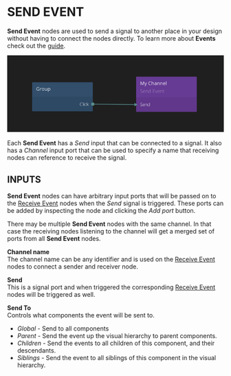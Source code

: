 # SEND EVENT

**Send Event** nodes are used to send a signal to another place in your design without having to connect the nodes directly. To learn more about **Events** check out the [guide](/guides/events.md).

![](send-event.png)

Each **Send Event** has a _Send_ input that can be connected to a signal.
It also has a _Channel_ input port that can be used to specify a name that receiving nodes can reference to receive the signal.

<div class = "node-inputs">

## INPUTS

**Send Event** nodes can have arbitrary input ports that will be passed on to the
[Receive Event][0] nodes when the _Send_ signal is triggered. These ports can be added by
inspecting the node and clicking the _Add port_ button.

There may be multiple **Send Event** nodes with the same channel. In that case the receiving nodes
listening to the channel will get a merged set of ports from all **Send Event** nodes.

**Channel name**  
The channel name can be any identifier and is used on the [Receive Event][0] nodes to connect a sender and receiver node.

**Send**  
This is a signal port and when triggered the corresponding [Receive Event][0] nodes will be triggered as well.

**Send To**  
Controls what components the event will be sent to.

- _Global_ - Send to all components
- _Parent_ - Send the event up the visual hierarchy to parent components.
- _Children_ - Send the events to all children of this component, and their descendants.
- _Siblings_ - Send the event to all siblings of this component in the visual hierarchy.

</div>

[0]: /nodes/standard/receive-event.md
